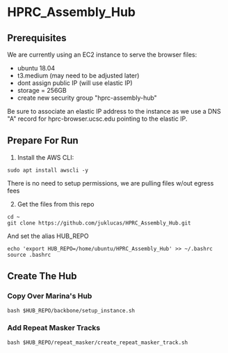 # HPRC_Assembly_Hub

## Prerequisites

We are currently using an EC2 instance to serve the browser files:
- ubuntu 18.04
- t3.medium (may need to be adjusted later)
- dont assign public IP (will use elastic IP)
- storage = 256GB
- create new security group "hprc-assembly-hub"

Be sure to associate an elastic IP address to the instance as we use a DNS "A" record for hprc-browser.ucsc.edu pointing to the elastic IP.

## Prepare For Run
1. Install the AWS CLI:
```
sudo apt install awscli -y
```
There is no need to setup permissions, we are pulling files w/out egress fees

2. Get the files from this repo
```
cd ~
git clone https://github.com/juklucas/HPRC_Assembly_Hub.git
```
And set the alias HUB_REPO
```
echo 'export HUB_REPO=/home/ubuntu/HPRC_Assembly_Hub' >> ~/.bashrc 
source .bashrc
```

## Create The Hub

### Copy Over Marina's Hub
```
bash $HUB_REPO/backbone/setup_instance.sh
```
### Add Repeat Masker Tracks
```
bash $HUB_REPO/repeat_masker/create_repeat_masker_track.sh
```
